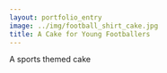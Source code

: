```yaml
---
layout: portfolio_entry
image: ../img/football_shirt_cake.jpg
title: A Cake for Young Footballers
---
```

A sports themed cake